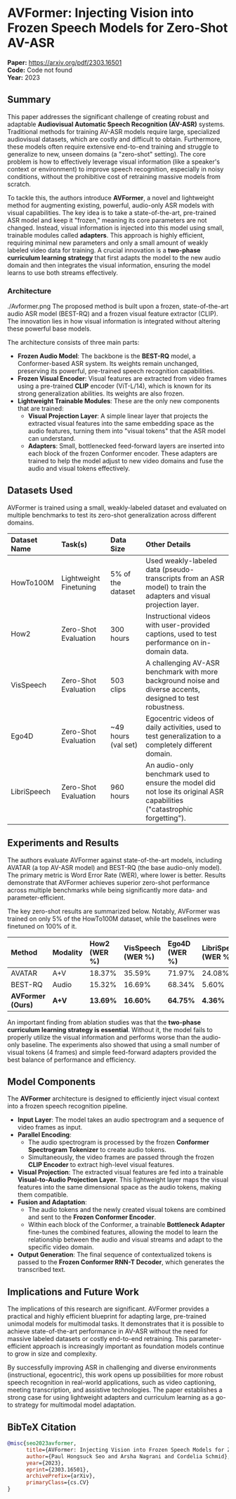 # AVFormer: Injecting Vision into Frozen Speech Models for Zero-Shot AV-ASR

**Paper:** https://arxiv.org/pdf/2303.16501  
**Code:** Code not found  
**Year:** 2023

## Summary

This paper addresses the significant challenge of creating robust and adaptable **Audiovisual Automatic Speech Recognition (AV-ASR)** systems. Traditional methods for training AV-ASR models require large, specialized audiovisual datasets, which are costly and difficult to obtain. Furthermore, these models often require extensive end-to-end training and struggle to generalize to new, unseen domains (a "zero-shot" setting). The core problem is how to effectively leverage visual information (like a speaker's context or environment) to improve speech recognition, especially in noisy conditions, without the prohibitive cost of retraining massive models from scratch.

To tackle this, the authors introduce **AVFormer**, a novel and lightweight method for augmenting existing, powerful, audio-only ASR models with visual capabilities. The key idea is to take a state-of-the-art, pre-trained ASR model and keep it "frozen," meaning its core parameters are not changed. Instead, visual information is injected into this model using small, trainable modules called **adapters**. This approach is highly efficient, requiring minimal new parameters and only a small amount of weakly labeled video data for training. A crucial innovation is a **two-phase curriculum learning strategy** that first adapts the model to the new audio domain and then integrates the visual information, ensuring the model learns to use both streams effectively.

### Architecture
./Avformer.png
The proposed method is built upon a frozen, state-of-the-art audio ASR model (BEST-RQ) and a frozen visual feature extractor (CLIP). The innovation lies in how visual information is integrated without altering these powerful base models.

The architecture consists of three main parts:
*   **Frozen Audio Model**: The backbone is the **BEST-RQ** model, a Conformer-based ASR system. Its weights remain unchanged, preserving its powerful, pre-trained speech recognition capabilities.
*   **Frozen Visual Encoder**: Visual features are extracted from video frames using a pre-trained **CLIP** encoder (ViT-L/14), which is known for its strong generalization abilities. Its weights are also frozen.
*   **Lightweight Trainable Modules**: These are the only new components that are trained:
    *   **Visual Projection Layer**: A simple linear layer that projects the extracted visual features into the same embedding space as the audio features, turning them into "visual tokens" that the ASR model can understand.
    *   **Adapters**: Small, bottlenecked feed-forward layers are inserted into each block of the frozen Conformer encoder. These adapters are trained to help the model adjust to new video domains and fuse the audio and visual tokens effectively.

## Datasets Used

AVFormer is trained using a small, weakly-labeled dataset and evaluated on multiple benchmarks to test its zero-shot generalization across different domains.

| Dataset Name | Task(s) | Data Size | Other Details |
| :--- | :--- | :--- | :--- |
| HowTo100M | Lightweight Finetuning | 5% of the dataset | Used weakly-labeled data (pseudo-transcripts from an ASR model) to train the adapters and visual projection layer. |
| How2 | Zero-Shot Evaluation | 300 hours | Instructional videos with user-provided captions, used to test performance on in-domain data. |
| VisSpeech | Zero-Shot Evaluation | 503 clips | A challenging AV-ASR benchmark with more background noise and diverse accents, designed to test robustness. |
| Ego4D | Zero-Shot Evaluation | ~49 hours (val set) | Egocentric videos of daily activities, used to test generalization to a completely different domain. |
| LibriSpeech | Zero-Shot Evaluation | 960 hours | An audio-only benchmark used to ensure the model did not lose its original ASR capabilities ("catastrophic forgetting"). |

## Experiments and Results

The authors evaluate AVFormer against state-of-the-art models, including AVATAR (a top AV-ASR model) and BEST-RQ (the base audio-only model). The primary metric is Word Error Rate (WER), where lower is better. Results demonstrate that AVFormer achieves superior zero-shot performance across multiple benchmarks while being significantly more data- and parameter-efficient.

The key zero-shot results are summarized below. Notably, AVFormer was trained on only 5% of the HowTo100M dataset, while the baselines were finetuned on 100% of it.

| Method | Modality | How2 (WER %) | VisSpeech (WER %) | Ego4D (WER %) | LibriSpeech (WER %) |
| :--- | :--- | :--- | :--- | :--- | :--- |
| AVATAR  | A+V | 18.37% | 35.59% | 71.97% | 24.08% |
| BEST-RQ  | Audio | 15.32% | 16.69% | 68.34% | 5.60% |
| **AVFormer (Ours)** | **A+V** | **13.69%** | **16.60%** | **64.75%** | **4.36%** |

An important finding from ablation studies was that the **two-phase curriculum learning strategy is essential**. Without it, the model fails to properly utilize the visual information and performs worse than the audio-only baseline. The experiments also showed that using a small number of visual tokens (4 frames) and simple feed-forward adapters provided the best balance of performance and efficiency.

## Model Components

The **AVFormer** architecture is designed to efficiently inject visual context into a frozen speech recognition pipeline.

-   **Input Layer**: The model takes an audio spectrogram and a sequence of video frames as input.
-   **Parallel Encoding**:
    -   The audio spectrogram is processed by the frozen **Conformer Spectrogram Tokenizer** to create audio tokens.
    -   Simultaneously, the video frames are passed through the frozen **CLIP Encoder** to extract high-level visual features.
-   **Visual Projection**: The extracted visual features are fed into a trainable **Visual-to-Audio Projection Layer**. This lightweight layer maps the visual features into the same dimensional space as the audio tokens, making them compatible.
-   **Fusion and Adaptation**:
    -   The audio tokens and the newly created visual tokens are combined and sent to the **Frozen Conformer Encoder**.
    -   Within each block of the Conformer, a trainable **Bottleneck Adapter** fine-tunes the combined features, allowing the model to learn the relationship between the audio and visual streams and adapt to the specific video domain.
-   **Output Generation**: The final sequence of contextualized tokens is passed to the **Frozen Conformer RNN-T Decoder**, which generates the transcribed text.

## Implications and Future Work

The implications of this research are significant. AVFormer provides a practical and highly efficient blueprint for adapting large, pre-trained unimodal models for multimodal tasks. It demonstrates that it is possible to achieve state-of-the-art performance in AV-ASR without the need for massive labeled datasets or costly end-to-end retraining. This parameter-efficient approach is increasingly important as foundation models continue to grow in size and complexity.

By successfully improving ASR in challenging and diverse environments (instructional, egocentric), this work opens up possibilities for more robust speech recognition in real-world applications, such as video captioning, meeting transcription, and assistive technologies. The paper establishes a strong case for using lightweight adapters and curriculum learning as a go-to strategy for multimodal model adaptation.

## BibTeX Citation

```bibtex
@misc{seo2023avformer,
      title={AVFormer: Injecting Vision into Frozen Speech Models for Zero-Shot AV-ASR}, 
      author={Paul Hongsuck Seo and Arsha Nagrani and Cordelia Schmid},
      year={2023},
      eprint={2303.16501},
      archivePrefix={arXiv},
      primaryClass={cs.CV}
}
```

